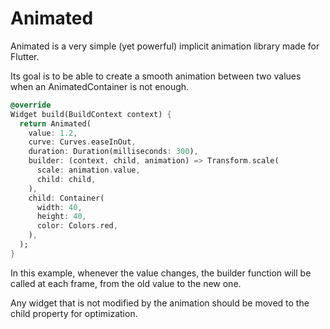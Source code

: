 # Animated

Animated is a very simple (yet powerful) implicit animation library made for Flutter.

Its goal is to be able to create a smooth animation between two values when an AnimatedContainer is not enough.

```dart
@override
Widget build(BuildContext context) {
  return Animated(
    value: 1.2,
    curve: Curves.easeInOut,
    duration: Duration(milliseconds: 300),
    builder: (context, child, animation) => Transform.scale(
      scale: animation.value,
      child: child,
    ),
    child: Container(
      width: 40,
      height: 40,
      color: Colors.red,
    ),
  );
}
```

In this example, whenever the value changes, the builder function will be called at each frame, from the old value to the new one.

Any widget that is not modified by the animation should be moved to the child property for optimization.
